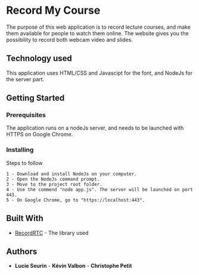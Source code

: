 # Record My Course

The purpose of this web application is to record lecture courses, and make them available for people to watch them online.
The website gives you the possibility to record both webcam video and slides.

## Technology used

This application uses HTML/CSS and Javascipt for the font, and NodeJs for the server part.

## Getting Started

### Prerequisites

The application runs on a nodeJs server, and needs to be launched with HTTPS on Google Chrome.

### Installing

Steps to follow 

```
1 - Download and install NodeJs on your computer.
2 - Open the NodeJs command prompt.
3 - Move to the project root folder.
4 - Use the commend "node app.js". The server will be launched on port 443.
5 - On Google Chrome, go to "https://localhost:443".

```

## Built With

* [RecordRTC](https://github.com/muaz-khan/RecordRTC/tree/master/simple-demos) - The library used

## Authors

* **Lucie Seurin** - **Kévin Valbon** - **Christophe Petit**


